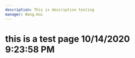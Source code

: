 ```yaml
---
description: This is description testing
manager: Wang.Hui
---
```

# this is a test page 10/14/2020 9:23:58 PM